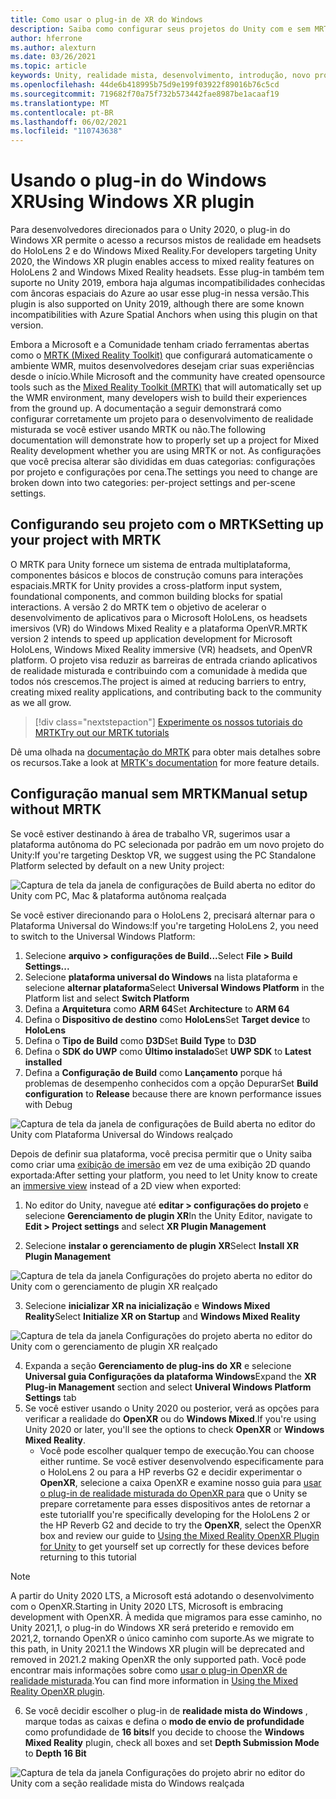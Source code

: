 ```yaml
---
title: Como usar o plug-in de XR do Windows
description: Saiba como configurar seus projetos do Unity com e sem MRTK usando o suporte do Windows XR.
author: hferrone
ms.author: alexturn
ms.date: 03/26/2021
ms.topic: article
keywords: Unity, realidade mista, desenvolvimento, introdução, novo projeto, realidade do Windows Mixed, UWP, XR, desempenho, herdado, mrtk, Windows
ms.openlocfilehash: 44de6b418995b75d9e199f03922f89016b76c5cd
ms.sourcegitcommit: 719682f70a75f732b573442fae8987be1acaaf19
ms.translationtype: MT
ms.contentlocale: pt-BR
ms.lasthandoff: 06/02/2021
ms.locfileid: "110743638"
---
```

# <a name="using-windows-xr-plugin"></a><span data-ttu-id="c6a2e-104">Usando o plug-in do Windows XR</span><span class="sxs-lookup"><span data-stu-id="c6a2e-104">Using Windows XR plugin</span></span>

<span data-ttu-id="c6a2e-105">Para desenvolvedores direcionados para o Unity 2020, o plug-in do Windows XR permite o acesso a recursos mistos de realidade em headsets do HoloLens 2 e do Windows Mixed Reality.</span><span class="sxs-lookup"><span data-stu-id="c6a2e-105">For developers targeting Unity 2020, the Windows XR plugin enables access to mixed reality features on HoloLens 2 and Windows Mixed Reality headsets.</span></span>  <span data-ttu-id="c6a2e-106">Esse plug-in também tem suporte no Unity 2019, embora haja algumas incompatibilidades conhecidas com âncoras espaciais do Azure ao usar esse plug-in nessa versão.</span><span class="sxs-lookup"><span data-stu-id="c6a2e-106">This plugin is also supported on Unity 2019, although there are some known incompatibilities with Azure Spatial Anchors when using this plugin on that version.</span></span>

<span data-ttu-id="c6a2e-107">Embora a Microsoft e a Comunidade tenham criado ferramentas abertas como o [MRTK (Mixed Reality Toolkit)](https://microsoft.github.io/MixedRealityToolkit-Unity/Documentation/Installation.html) que configurará automaticamente o ambiente WMR, muitos desenvolvedores desejam criar suas experiências desde o início.</span><span class="sxs-lookup"><span data-stu-id="c6a2e-107">While Microsoft and the community have created opensource tools such as the [Mixed Reality Toolkit (MRTK)](https://microsoft.github.io/MixedRealityToolkit-Unity/Documentation/Installation.html) that will automatically set up the WMR environment, many developers wish to build their experiences from the ground up.</span></span>  <span data-ttu-id="c6a2e-108">A documentação a seguir demonstrará como configurar corretamente um projeto para o desenvolvimento de realidade misturada se você estiver usando MRTK ou não.</span><span class="sxs-lookup"><span data-stu-id="c6a2e-108">The following documentation will demonstrate how to properly set up a project for Mixed Reality development whether you are using MRTK or not.</span></span>  <span data-ttu-id="c6a2e-109">As configurações que você precisa alterar são divididas em duas categorias: configurações por projeto e configurações por cena.</span><span class="sxs-lookup"><span data-stu-id="c6a2e-109">The settings you need to change are broken down into two categories: per-project settings and per-scene settings.</span></span>

## <a name="setting-up-your-project-with-mrtk"></a><span data-ttu-id="c6a2e-110">Configurando seu projeto com o MRTK</span><span class="sxs-lookup"><span data-stu-id="c6a2e-110">Setting up your project with MRTK</span></span>

<span data-ttu-id="c6a2e-111">O MRTK para Unity fornece um sistema de entrada multiplataforma, componentes básicos e blocos de construção comuns para interações espaciais.</span><span class="sxs-lookup"><span data-stu-id="c6a2e-111">MRTK for Unity provides a cross-platform input system, foundational components, and common building blocks for spatial interactions.</span></span> <span data-ttu-id="c6a2e-112">A versão 2 do MRTK tem o objetivo de acelerar o desenvolvimento de aplicativos para o Microsoft HoloLens, os headsets imersivos (VR) do Windows Mixed Reality e a plataforma OpenVR.</span><span class="sxs-lookup"><span data-stu-id="c6a2e-112">MRTK version 2 intends to speed up application development for Microsoft HoloLens, Windows Mixed Reality immersive (VR) headsets, and OpenVR platform.</span></span> <span data-ttu-id="c6a2e-113">O projeto visa reduzir as barreiras de entrada criando aplicativos de realidade misturada e contribuindo com a comunidade à medida que todos nós crescemos.</span><span class="sxs-lookup"><span data-stu-id="c6a2e-113">The project is aimed at reducing barriers to entry, creating mixed reality applications, and contributing back to the community as we all grow.</span></span>

> [!div class="nextstepaction"]
> [<span data-ttu-id="c6a2e-114">Experimente os nossos tutoriais do MRTK</span><span class="sxs-lookup"><span data-stu-id="c6a2e-114">Try out our MRTK tutorials</span></span>](./tutorials/mr-learning-base-02.md?tabs=winxr)

<span data-ttu-id="c6a2e-115">Dê uma olhada na [documentação do MRTK](/windows/mixed-reality/mrtk-unity) para obter mais detalhes sobre os recursos.</span><span class="sxs-lookup"><span data-stu-id="c6a2e-115">Take a look at [MRTK's documentation](/windows/mixed-reality/mrtk-unity) for more feature details.</span></span>

## <a name="manual-setup-without-mrtk"></a><span data-ttu-id="c6a2e-116">Configuração manual sem MRTK</span><span class="sxs-lookup"><span data-stu-id="c6a2e-116">Manual setup without MRTK</span></span>

<span data-ttu-id="c6a2e-117">Se você estiver destinando à área de trabalho VR, sugerimos usar a plataforma autônoma do PC selecionada por padrão em um novo projeto do Unity:</span><span class="sxs-lookup"><span data-stu-id="c6a2e-117">If you're targeting Desktop VR, we suggest using the PC Standalone Platform selected by default on a new Unity project:</span></span>

![Captura de tela da janela de configurações de Build aberta no editor do Unity com PC, Mac & plataforma autônoma realçada](images/wmr-config-img-3.png)

<span data-ttu-id="c6a2e-119">Se você estiver direcionando para o HoloLens 2, precisará alternar para o Plataforma Universal do Windows:</span><span class="sxs-lookup"><span data-stu-id="c6a2e-119">If you're targeting HoloLens 2, you need to switch to the Universal Windows Platform:</span></span>

1.  <span data-ttu-id="c6a2e-120">Selecione **arquivo > configurações de Build...**</span><span class="sxs-lookup"><span data-stu-id="c6a2e-120">Select **File > Build Settings...**</span></span>
2.  <span data-ttu-id="c6a2e-121">Selecione **plataforma universal do Windows** na lista plataforma e selecione **alternar plataforma**</span><span class="sxs-lookup"><span data-stu-id="c6a2e-121">Select **Universal Windows Platform** in the Platform list and select **Switch Platform**</span></span>
3.  <span data-ttu-id="c6a2e-122">Defina a **Arquitetura** como **ARM 64**</span><span class="sxs-lookup"><span data-stu-id="c6a2e-122">Set **Architecture** to **ARM 64**</span></span>
4.  <span data-ttu-id="c6a2e-123">Defina o **Dispositivo de destino** como **HoloLens**</span><span class="sxs-lookup"><span data-stu-id="c6a2e-123">Set **Target device** to **HoloLens**</span></span>
5.  <span data-ttu-id="c6a2e-124">Defina o **Tipo de Build** como **D3D**</span><span class="sxs-lookup"><span data-stu-id="c6a2e-124">Set **Build Type** to **D3D**</span></span>
6.  <span data-ttu-id="c6a2e-125">Defina o **SDK do UWP** como **Último instalado**</span><span class="sxs-lookup"><span data-stu-id="c6a2e-125">Set **UWP SDK** to **Latest installed**</span></span>
7.  <span data-ttu-id="c6a2e-126">Defina a **Configuração de Build** como **Lançamento** porque há problemas de desempenho conhecidos com a opção Depurar</span><span class="sxs-lookup"><span data-stu-id="c6a2e-126">Set **Build configuration** to **Release** because there are known performance issues with Debug</span></span>

![Captura de tela da janela de configurações de Build aberta no editor do Unity com Plataforma Universal do Windows realçado](images/wmr-config-img-4.png)

<span data-ttu-id="c6a2e-128">Depois de definir sua plataforma, você precisa permitir que o Unity saiba como criar uma [exibição de imersão](../../design/app-views.md) em vez de uma exibição 2D quando exportada:</span><span class="sxs-lookup"><span data-stu-id="c6a2e-128">After setting your platform, you need to let Unity know to create an [immersive view](../../design/app-views.md) instead of a 2D view when exported:</span></span>

1. <span data-ttu-id="c6a2e-129">No editor do Unity, navegue até **editar > configurações do projeto** e selecione **Gerenciamento de plugin XR**</span><span class="sxs-lookup"><span data-stu-id="c6a2e-129">In the Unity Editor, navigate to **Edit > Project settings** and select **XR Plugin Management**</span></span>

2. <span data-ttu-id="c6a2e-130">Selecione **instalar o gerenciamento de plugin XR**</span><span class="sxs-lookup"><span data-stu-id="c6a2e-130">Select **Install XR Plugin Management**</span></span>

![Captura de tela da janela Configurações do projeto aberta no editor do Unity com o gerenciamento de plugin XR realçado](images/wmr-config-img-5.png)

3. <span data-ttu-id="c6a2e-132">Selecione **inicializar XR na inicialização** e **Windows Mixed Reality**</span><span class="sxs-lookup"><span data-stu-id="c6a2e-132">Select **Initialize XR on Startup** and **Windows Mixed Reality**</span></span>

![Captura de tela da janela Configurações do projeto aberta no editor do Unity com o gerenciamento de plugin XR realçado](images/wmr-config-img-7.png)

4. <span data-ttu-id="c6a2e-134">Expanda a seção **Gerenciamento de plug-ins do XR** e selecione **Universal guia Configurações da plataforma Windows**</span><span class="sxs-lookup"><span data-stu-id="c6a2e-134">Expand the **XR Plug-in Management** section and select **Univeral Windows Platform Settings** tab</span></span>
5. <span data-ttu-id="c6a2e-135">Se você estiver usando o Unity 2020 ou posterior, verá as opções para verificar a realidade do **OpenXR** ou do **Windows Mixed**.</span><span class="sxs-lookup"><span data-stu-id="c6a2e-135">If you're using Unity 2020 or later, you'll see the options to check **OpenXR** or **Windows Mixed Reality**.</span></span> 
    * <span data-ttu-id="c6a2e-136">Você pode escolher qualquer tempo de execução.</span><span class="sxs-lookup"><span data-stu-id="c6a2e-136">You can choose either runtime.</span></span>  <span data-ttu-id="c6a2e-137">Se você estiver desenvolvendo especificamente para o HoloLens 2 ou para a HP reverbs G2 e decidir experimentar o **OpenXR**, selecione a caixa OpenXR e examine nosso guia para [usar o plug-in de realidade misturada do OpenXR para](openxr-getting-started.md) que o Unity se prepare corretamente para esses dispositivos antes de retornar a este tutorial</span><span class="sxs-lookup"><span data-stu-id="c6a2e-137">If you're specifically developing for the HoloLens 2 or the HP Reverb G2 and decide to try the **OpenXR**, select the OpenXR box and review our guide to [Using the Mixed Reality OpenXR Plugin for Unity](openxr-getting-started.md) to get yourself set up correctly for these devices before returning to this tutorial</span></span>

> [!NOTE]
> <span data-ttu-id="c6a2e-138">A partir do Unity 2020 LTS, a Microsoft está adotando o desenvolvimento com o OpenXR.</span><span class="sxs-lookup"><span data-stu-id="c6a2e-138">Starting in Unity 2020 LTS, Microsoft is embracing development with OpenXR.</span></span>  <span data-ttu-id="c6a2e-139">À medida que migramos para esse caminho, no Unity 2021,1, o plug-in do Windows XR será preterido e removido em 2021,2, tornando OpenXR o único caminho com suporte.</span><span class="sxs-lookup"><span data-stu-id="c6a2e-139">As we migrate to this path, in Unity 2021.1 the Windows XR plugin will be deprecated and removed in 2021.2 making OpenXR the only supported path.</span></span> <span data-ttu-id="c6a2e-140">Você pode encontrar mais informações sobre como [usar o plug-in OpenXR de realidade misturada](openxr-getting-started.md).</span><span class="sxs-lookup"><span data-stu-id="c6a2e-140">You can find more information in [Using the Mixed Reality OpenXR plugin](openxr-getting-started.md).</span></span>

6. <span data-ttu-id="c6a2e-141">Se você decidir escolher o plug-in de **realidade mista do Windows** , marque todas as caixas e defina o **modo de envio de profundidade** como profundidade de **16 bits**</span><span class="sxs-lookup"><span data-stu-id="c6a2e-141">If you decide to choose the **Windows Mixed Reality** plugin, check all boxes and set **Depth Submission Mode** to **Depth 16 Bit**</span></span>

![Captura de tela da janela Configurações do projeto abrir no editor do Unity com a seção realidade mista do Windows realçada](images/wmr-config-img-8.png)